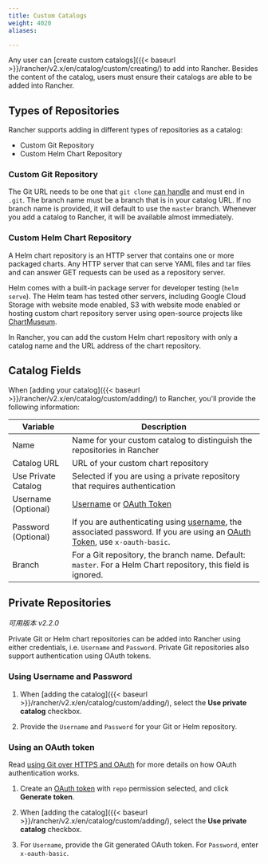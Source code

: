 ```yaml
---
title: Custom Catalogs
weight: 4020
aliases:

---
```


Any user can [create custom catalogs]({{< baseurl >}}/rancher/v2.x/en/catalog/custom/creating/) to add into Rancher. Besides the content of the catalog, users must ensure their catalogs are able to be added into Rancher.

## Types of Repositories

Rancher supports adding in different types of repositories as a catalog:

* Custom Git Repository
* Custom Helm Chart Repository

### Custom Git Repository

The Git URL needs to be one that `git clone` [can handle](https://git-scm.com/docs/git-clone#_git_urls_a_id_urls_a) and must end in `.git`. The branch name must be a branch that is in your catalog URL. If no branch name is provided, it will default to use the `master` branch. Whenever you add a catalog to Rancher, it will be available almost immediately.

### Custom Helm Chart Repository

A Helm chart repository is an HTTP server that contains one or more packaged charts. Any HTTP server that can serve YAML files and tar files and can answer GET requests can be used as a repository server.

Helm comes with a built-in package server for developer testing (`helm serve`). The Helm team has tested other servers, including Google Cloud Storage with website mode enabled, S3 with website mode enabled or hosting custom chart repository server using open-source projects like [ChartMuseum](https://github.com/helm/chartmuseum).

In Rancher, you can add the custom Helm chart repository with only a catalog name and the URL address of the chart repository.

## Catalog Fields

When [adding your catalog]({{< baseurl >}}/rancher/v2.x/en/catalog/custom/adding/) to Rancher, you'll provide the following information:


| Variable              |  Description  |
| --------------------  | ------------- |
| 	Name                | Name for your custom catalog to distinguish the repositories in Rancher  |
| 	Catalog URL         | URL of your custom chart repository|
| 	Use Private Catalog | Selected if you are using a private repository that requires authentication |
| Username (Optional) | [Username](#using-username-and-password) or [OAuth Token](#using-an-oauth-token) |
| Password (Optional) | If you are authenticating using [username](#using-username-and-password), the associated password. If you are using an [OAuth Token](#using-an-oauth-token), use `x-oauth-basic`. |
| 	Branch              | For a Git repository, the branch name. Default: `master`. For a Helm Chart repository, this field is ignored.  |

## Private Repositories

_可用版本 v2.2.0_

Private Git or Helm chart repositories can be added into Rancher using either credentials, i.e. `Username` and `Password`. Private Git repositories also support authentication using OAuth tokens.

### Using Username and Password

1. When [adding the catalog]({{< baseurl >}}/rancher/v2.x/en/catalog/custom/adding/), select the **Use private catalog** checkbox.

2. Provide the `Username` and `Password` for your Git or Helm repository.

### Using an OAuth token

Read [using Git over HTTPS and OAuth](https://github.blog/2012-09-21-easier-builds-and-deployments-using-git-over-https-and-oauth/) for more details on how OAuth authentication works.

1. Create an [OAuth token](https://github.com/settings/tokens)
with `repo` permission selected, and click **Generate token**.

2. When [adding the catalog]({{< baseurl >}}/rancher/v2.x/en/catalog/custom/adding/), select the **Use private catalog** checkbox.

3. For `Username`, provide the Git generated OAuth token. For `Password`, enter `x-oauth-basic`.  
